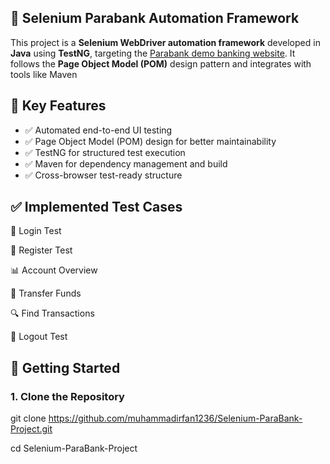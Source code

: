 ## 🧪 Selenium Parabank Automation Framework

This project is a **Selenium WebDriver automation framework** developed in **Java** using **TestNG**, targeting the [Parabank demo banking website](https://parabank.parasoft.com/). It follows the **Page Object Model (POM)** design pattern and integrates with tools like Maven 


## 📌 Key Features

- ✅ Automated end-to-end UI testing
- ✅ Page Object Model (POM) design for better maintainability
- ✅ TestNG for structured test execution
- ✅ Maven for dependency management and build
- ✅ Cross-browser test-ready structure



## ✅ Implemented Test Cases


🔐 Login Test 

📝 Register Test	

📊 Account Overview	

🔁 Transfer Funds

🔍 Find Transactions	

🚪 Logout Test	


## 🚀 Getting Started

### 1. Clone the Repository


git clone https://github.com/muhammadirfan1236/Selenium-ParaBank-Project.git

cd Selenium-ParaBank-Project


